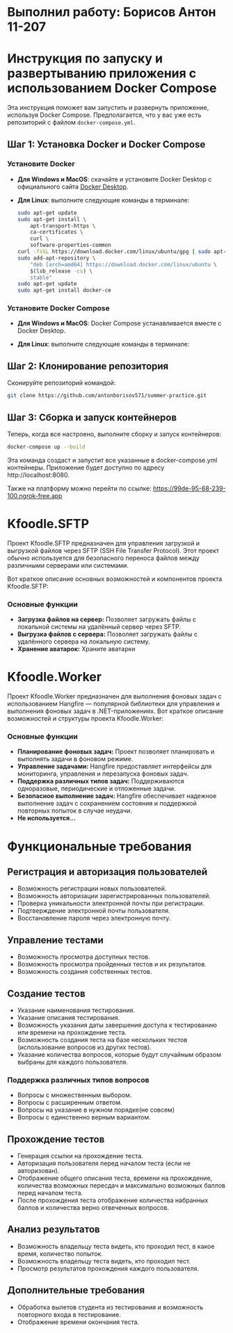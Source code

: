 # Выполнил работу: Борисов Антон 11-207

# Инструкция по запуску и развертыванию приложения с использованием Docker Compose

Эта инструкция поможет вам запустить и развернуть приложение, используя Docker Compose. Предполагается, что у вас уже есть репозиторий с файлом `docker-compose.yml`.

## Шаг 1: Установка Docker и Docker Compose

### Установите Docker

- **Для Windows и MacOS**: скачайте и установите Docker Desktop с официального сайта [Docker Desktop](https://www.docker.com/products/docker-desktop).
- **Для Linux**: выполните следующие команды в терминале:

  ```bash
  sudo apt-get update
  sudo apt-get install \
      apt-transport-https \
      ca-certificates \
      curl \
      software-properties-common
  curl -fsSL https://download.docker.com/linux/ubuntu/gpg | sudo apt-key add -
  sudo add-apt-repository \
      "deb [arch=amd64] https://download.docker.com/linux/ubuntu \
      $(lsb_release -cs) \
      stable"
  sudo apt-get update
  sudo apt-get install docker-ce
  ```

### Установите Docker Compose

- **Для Windows и MacOS**:  Docker Compose устанавливается вместе с Docker Desktop.

- **Для Linux**: выполните следующие команды в терминале:

## Шаг 2: Клонирование репозитория

Сконируйте репозиторий командой:

  ```bash
  git clone https://github.com/antonborisov571/summer-practice.git
  ```
## Шаг 3: Сборка и запуск контейнеров

Теперь, когда все настроено, выполните сборку и запуск контейнеров:

  ```bash
  docker-compose up --build
  ```

Эта команда создаст и запустит все указанные в docker-compose.yml контейнеры. Приложение будет доступно по адресу http://localhost:8080.

Также на платформу можно перейти по ссылке: https://99de-95-68-239-100.ngrok-free.app

# Kfoodle.SFTP

Проект Kfoodle.SFTP предназначен для управления загрузкой и выгрузкой файлов через SFTP (SSH File Transfer Protocol). Этот проект обычно используется для безопасного переноса файлов между различными серверами или системами.

Вот краткое описание основных возможностей и компонентов проекта Kfoodle.SFTP:

### Основные функции
- **Загрузка файлов на сервер:** Позволяет загружать файлы с локальной системы на удалённый сервер через SFTP.
- **Выгрузка файлов с сервера:** Позволяет загружать файлы с удалённого сервера на локальную систему.
- **Хранение аватарок:** Храните аватарки

# Kfoodle.Worker

Проект Kfoodle.Worker предназначен для выполнения фоновых задач с использованием Hangfire — популярной библиотеки для управления и выполнения фоновых задач в .NET-приложениях. Вот краткое описание возможностей и структуры проекта Kfoodle.Worker:

### Основные функции
- **Планирование фоновых задач:** Проект позволяет планировать и выполнять задачи в фоновом режиме.
- **Управление задачами:** Hangfire предоставляет интерфейсы для мониторинга, управления и перезапуска фоновых задач.
- **Поддержка различных типов задач:** Поддерживаются одноразовые, периодические и отложенные задачи.
- **Безопасное выполнение задач:** Hangfire обеспечивает надежное выполнение задач с сохранением состояния и поддержкой повторных попыток в случае неудачи.
- **Не используется...**

# Функциональные требования

## Регистрация и авторизация пользователей
- Возможность регистрации новых пользователей.
- Возможность авторизации зарегистрированных пользователей.
- Проверка уникальности электронной почты при регистрации.
- Подтверждение электронной почты пользователя.
- Восстановление пароля через электронную почту.

## Управление тестами
- Возможность просмотра доступных тестов.
- Возможность просмотра пройденных тестов и их результатов.
- Возможность создания собственных тестов.

## Создание тестов
- Указание наименования тестирования.
- Указание описания тестирования.
- Возможность указания даты завершения доступа к тестированию или времени на прохождение теста.
- Возможность создания теста на базе нескольких тестов (использование вопросов из других тестов).
- Указание количества вопросов, которые будут случайным образом выбраны для каждого пользователя.

### Поддержка различных типов вопросов
- Вопросы с множественным выбором.
- Вопросы с расширенным ответом.
- Вопросы на указание в нужном порядке(не совсем)
- Вопросы с единственно верным вариантом.

## Прохождение тестов
- Генерация ссылки на прохождение теста.
- Авторизация пользователя перед началом теста (если не авторизован).
- Отображение общего описания теста, времени на прохождение, количества возможных пересдач и максимально возможных баллов перед началом теста.
- После прохождения теста отображение количества набранных баллов и количества верно отвеченных вопросов.

## Анализ результатов
- Возможность владельцу теста видеть, кто проходил тест, в какое время, количество попыток.
- Возможность владельцу теста видеть, кто проходил тест.
- Просмотр результатов прохождения каждого пользователя.

## Дополнительные требования
- Обработка вылетов студента из тестирования и возможность повторного входа в тестирование.
- Отображение времени окончания теста.
